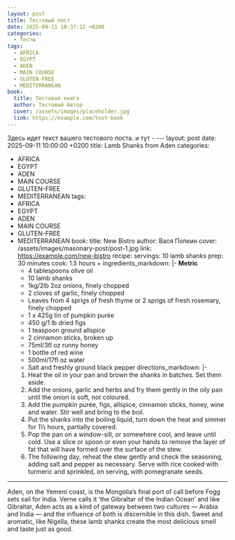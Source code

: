 ```yaml
---
layout: post
title: Тестовый пост
date: 2025-09-11 18:37:12 +0200
categories:
  - Тесты
tags:
  - AFRICA
  - EGYPT
  - ADEN
  - MAIN COURSE
  - GLUTEN-FREE
  - MEDITERRANEAN
book:
  title: Тестовая книга
  author: Тестовый Автор
  cover: /assets/images/placeholder.jpg
  link: https://example.com/test-book
---
```

Здесь идет текст вашего тестового поста. и тут - ---
layout: post
date: 2025-09-11 10:00:00 +0200
title: Lamb Shanks from Aden
categories:
  - AFRICA
  - EGYPT
  - ADEN
  - MAIN COURSE
  - GLUTEN-FREE
  - MEDITERRANEAN
tags:
  - AFRICA
  - EGYPT
  - ADEN
  - MAIN COURSE
  - GLUTEN-FREE
  - MEDITERRANEAN
book:
  title: New Bistro
  author: Вася Попкин
  cover: /assets/images/masonary-post/post-1.jpg
  link: https://example.com/new-bistro
recipe:
  servings: 10 lamb shanks
  prep: 30 minutes
  cook: 1.5 hours +
  ingredients_markdown: |-
    **Metric**
    * 4 tablespoons olive oil
    * 10 lamb shanks
    * 1kg/2lb 2oz onions, finely chopped
    * 2 cloves of garlic, finely chopped
    * Leaves from 4 sprigs of fresh thyme or 2 sprigs of fresh rosemary, finely chopped
    * 1 x 425g tin of pumpkin purée
    * 450 g/1 lb dried figs
    * 1 teaspoon ground allspice
    * 2 cinnamon sticks, broken up
    * 75ml/3fl oz runny honey
    * 1 bottle of red wine
    * 500ml/17fl oz water
    * Salt and freshly ground black pepper
  directions_markdown: |-
    1. Heat the oil in your pan and brown the shanks in batches. Set them aside.
    2. Add the onions, garlic and herbs and fry them gently in the oily pan until the onion is soft, not coloured.
    3. Add the pumpkin purée, figs, allspice, cinnamon sticks, honey, wine and water. Stir well and bring to the boil.
    4. Put the shanks into the boiling liquid, turn down the heat and simmer for 1½ hours, partially covered.
    5. Pop the pan on a window-sill, or somewhere cool, and leave until cold. Use a slice or spoon or even your hands to remove the layer of fat that will have formed over the surface of the stew.
    6. The following day, reheat the stew gently and check the seasoning, adding salt and pepper as necessary. Serve with rice cooked with turmeric and sprinkled, on serving, with pomegranate seeds.
---
Aden, on the Yemeni coast, is the Mongolia’s final port of call before Fogg sets sail for India. Verne calls it ‘the Gibraltar of the Indian Ocean’ and like Gibraltar, Aden acts as a kind of gateway between two cultures — Arabia and India — and the influence of both is discernible in this dish. Sweet and aromatic, like Nigella, these lamb shanks create the most delicious smell and taste just as good.
